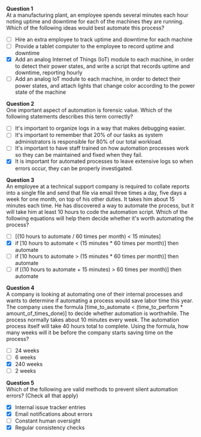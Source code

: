 **Question 1**<br>
At a manufacturing plant, an employee spends several minutes each hour noting uptime and downtime for each of the machines they are running. 
Which of the following ideas would best automate this process?
- [ ] Hire an extra employee to track uptime and downtime for each machine
- [ ] Provide a tablet computer to the employee to record uptime and downtime
- [x] Add an analog Internet of Things (IoT) module to each machine, in order to detect their power states, and write a script that records uptime and downtime, reporting hourly
- [ ] Add an analog IoT module to each machine, in order to detect their power states, and attach lights that change color according to the power state of the machine

**Question 2**<br>
One important aspect of automation is forensic value. Which of the following statements describes this term correctly?
- [ ] It's important to organize logs in a way that makes debugging easier.
- [ ] It's important to remember that 20% of our tasks as system administrators is responsible for 80% of our total workload.
- [ ] It's important to have staff trained on how automation processes work so they can be maintained and fixed when they fail.
- [x] It is important for automated processes to leave extensive logs so when errors occur, they can be properly investigated.

**Question 3**<br>
An employee at a technical support company is required to collate reports into a single file and send that file via email three times a day, 
five days a week for one month, on top of his other duties. It takes him about 15 minutes each time. 
He has discovered a way to automate the process, but it will take him at least 10 hours to code the automation script. 
Which of the following equations will help them decide whether it's worth automating the process?
- [ ] [(10 hours to automate / 60 times per month) < 15 minutes]
- [x] if [10 hours to automate < (15 minutes * 60 times per month)] then automate
- [ ] if [10 hours to automate > (15 minutes * 60 times per month)] then automate
- [ ] if [(10 hours to automate + 15 minutes) > 60 times per month)] then automate

**Question 4**<br>
A company is looking at automating one of their internal processes and wants to determine if automating a process would save labor time this year. 
The company uses the formula [time_to_automate < (time_to_perform * amount_of_times_done)] to decide whether automation is worthwhile. 
The process normally takes about 10 minutes every week. The automation process itself will take 40 hours total to complete. 
Using the formula, how many weeks will it be before the company starts saving time on the process?
- [ ] 24 weeks
- [ ] 6 weeks
- [x] 240 weeks
- [ ] 2 weeks

**Question 5**<br>
Which of the following are valid methods to prevent silent automation errors? (Check all that apply)
- [x] Internal issue tracker entries
- [x] Email notifications about errors
- [ ] Constant human oversight
- [x] Regular consistency checks
